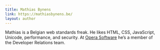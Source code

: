```yaml
---
title: Mathias Bynens
link: https://mathiasbynens.be/
layout: author
---
```

Mathias is a Belgian web standards freak. He likes HTML, CSS, JavaScript, Unicode, performance, and security. At [Opera Software](http://www.opera.com) he’s a member of the Developer Relations team.
